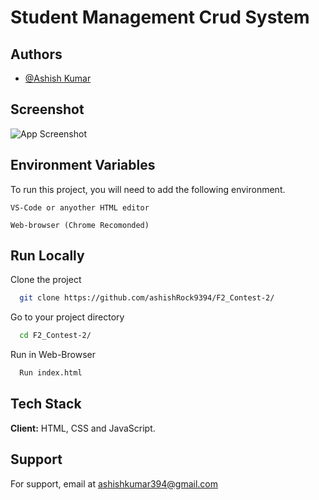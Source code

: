 # Student Management Crud System


## Authors

- [@Ashish Kumar](https://www.github.com/AshishRock9394)


## Screenshot

![App Screenshot](https://github.com/Ashishrock9394/F2_Contest-2/blob/main/screenshot.png)


## Environment Variables

To run this project, you will need to add the following environment.

`VS-Code or anyother HTML editor`

`Web-browser (Chrome Recomonded)`

## Run Locally

Clone the project

```bash
  git clone https://github.com/ashishRock9394/F2_Contest-2/
```

Go to your project directory

```bash
  cd F2_Contest-2/
```
Run in Web-Browser

```bash
  Run index.html
```



## Tech Stack

**Client:** HTML, CSS and JavaScript.

## Support

For support, email at ashishkumar394@gmail.com
